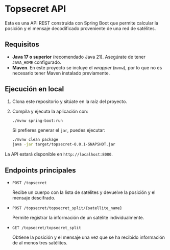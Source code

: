 # Topsecret API

Esta es una API REST construida con Spring Boot que permite calcular la posición y el mensaje decodificado proveniente de una red de satélites.

## Requisitos

- **Java 17 o superior** (recomendado Java 21). Asegúrate de tener `JAVA_HOME` configurado.
- **Maven**. En este proyecto se incluye el *wrapper* (`mvnw`), por lo que no es necesario tener Maven instalado previamente.

## Ejecución en local

1. Clona este repositorio y sitúate en la raíz del proyecto.

2. Compila y ejecuta la aplicación con:

   ```bash
   ./mvnw spring-boot:run
   ```

   Si prefieres generar el `jar`, puedes ejecutar:

   ```bash
   ./mvnw clean package
   java -jar target/topsecret-0.0.1-SNAPSHOT.jar
   ```

La API estará disponible en `http://localhost:8080`.

## Endpoints principales

- `POST /topsecret`

  Recibe un cuerpo con la lista de satélites y devuelve la posición y el mensaje descifrado.

- `POST /topsecret/topsecret_split/{satellite_name}`

  Permite registrar la información de un satélite individualmente.

- `GET /topsecret/topsecret_split`

  Obtiene la posición y el mensaje una vez que se ha recibido información de al menos tres satélites.


